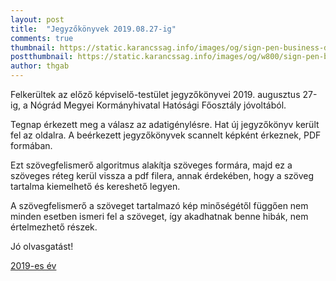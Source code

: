 ```yaml
---
layout: post
title:  "Jegyzőkönyvek 2019.08.27-ig"
comments: true
thumbnail: https://static.karancssag.info/images/og/sign-pen-business-document-48195.jpg
postthumbnail: https://static.karancssag.info/images/og/w800/sign-pen-business-document-48195.jpg
author: thgab
---
```


Felkerültek az előző képviselő-testület jegyzőkönyvei 2019. augusztus 27-ig, a
Nógrád Megyei Kormányhivatal Hatósági Főosztály jóvoltából.
<!--more-->

Tegnap érkezett meg a válasz az adatigénylésre. Hat új jegyzőkönyv került fel az oldalra.
A beérkezett jegyzőkönyvek scannelt képként érkeznek, PDF formában.

Ezt szövegfelismerő algoritmus alakítja szöveges formára, majd ez a szöveges réteg kerül vissza a pdf filera,
annak érdekében, hogy a szöveg tartalma kiemelhető és kereshető legyen.

A szövegfelismerő a szöveget tartalmazó kép minőségétől függően nem minden esetben ismeri fel a szöveget,
így akadhatnak benne hibák, nem értelmezhető részek.

Jó olvasgatást!

[2019-es év][1]

[1]:/download/jegyzokonyvek/2019/